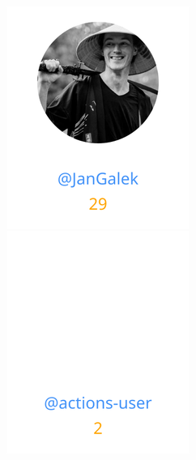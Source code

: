 
<div>
<span>
  <a href="https://github.com/JanGalek"><img src="https://raw.githubusercontent.com/gouef/paginator/refs/heads/contributors-svg/.github/contributors/JanGalek.svg" alt="JanGalek" /></a>
</span>
<span>
  <a href="https://github.com/actions-user"><img src="https://raw.githubusercontent.com/gouef/paginator/refs/heads/contributors-svg/.github/contributors/actions-user.svg" alt="actions-user" /></a>
</span>
</div>

